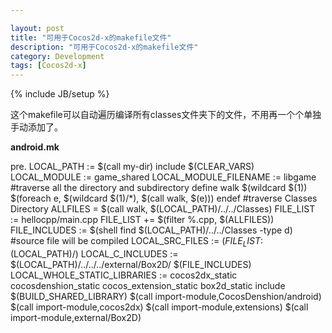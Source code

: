 ```yaml
---

layout: post
title: "可用于Cocos2d-x的makefile文件"
description: "可用于Cocos2d-x的makefile文件"
category: Development
tags: [Cocos2d-x]
---
```

{% include JB/setup %}

这个makefile可以自动遍历编译所有classes文件夹下的文件，不用再一个个单独手动添加了。

**android.mk**

pre.
LOCAL_PATH := $(call my-dir)
include $(CLEAR_VARS)
LOCAL_MODULE := game_shared
LOCAL_MODULE_FILENAME := libgame
#traverse all the directory and subdirectory
define walk
$(wildcard $(1)) $(foreach e, $(wildcard $(1)/*), $(call walk, $(e)))
endef
#traverse Classes Directory
ALLFILES = $(call walk, $(LOCAL_PATH)/../../Classes)
FILE_LIST := hellocpp/main.cpp
FILE_LIST += $(filter %.cpp, $(ALLFILES))
FILE_INCLUDES := $(shell find $(LOCAL_PATH)/../../Classes -type d)
#source file will be compiled
LOCAL_SRC_FILES := $(FILE_LIST:$(LOCAL_PATH)/<span style="text-align:center;"></span>)
LOCAL_C_INCLUDES := $(LOCAL_PATH)/../../../external/Box2D/ 
$(FILE_INCLUDES) 
LOCAL_WHOLE_STATIC_LIBRARIES := cocos2dx_static cocosdenshion_static cocos_extension_static box2d_static
include $(BUILD_SHARED_LIBRARY)
$(call import-module,CocosDenshion/android) 
$(call import-module,cocos2dx) 
$(call import-module,extensions) 
$(call import-module,external/Box2D)
